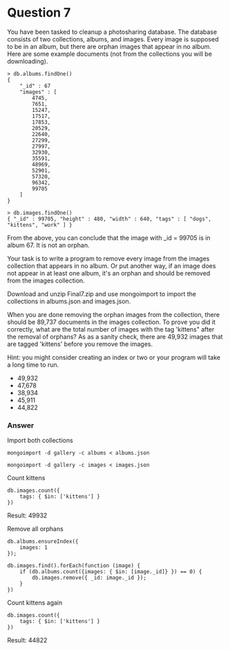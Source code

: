 # Question 7

You have been tasked to cleanup a photosharing database. The database consists of two collections, albums, and images. Every image is supposed to be in an album, but there are orphan images that appear in no album. Here are some example documents (not from the collections you will be downloading).


````
> db.albums.findOne()
{
    "_id" : 67
    "images" : [
        4745,
        7651,
        15247,
        17517,
        17853,
        20529,
        22640,
        27299,
        27997,
        32930,
        35591,
        48969,
        52901,
        57320,
        96342,
        99705
    ]
}

> db.images.findOne()
{ "_id" : 99705, "height" : 480, "width" : 640, "tags" : [ "dogs", "kittens", "work" ] }
````

From the above, you can conclude that the image with _id = 99705 is in album 67. It is not an orphan.

Your task is to write a program to remove every image from the images collection that appears in no album. Or put another way, if an image does not appear in at least one album, it's an orphan and should be removed from the images collection.

Download and unzip Final7.zip and use mongoimport to import the collections in albums.json and images.json.

When you are done removing the orphan images from the collection, there should be 89,737 documents in the images collection. To prove you did it correctly, what are the total number of images with the tag 'kittens" after the removal of orphans? As as a sanity check, there are 49,932 images that are tagged 'kittens' before you remove the images.

Hint: you might consider creating an index or two or your program will take a long time to run.

* 49,932
* 47,678
* 38,934
* 45,911
* 44,822

### Answer

Import both collections

````
mongoimport -d gallery -c albums < albums.json
````

````
mongoimport -d gallery -c images < images.json
````

Count kittens

````
db.images.count({
    tags: { $in: ['kittens'] }
})
````

Result: 49932


Remove all orphans

````
db.albums.ensureIndex({
    images: 1
});

db.images.find().forEach(function (image) {
    if (db.albums.count({images: { $in: [image._id]} }) == 0) {
        db.images.remove({ _id: image._id });
    }
})
````

Count kittens again

````
db.images.count({
    tags: { $in: ['kittens'] }
})
````

Result: 44822

